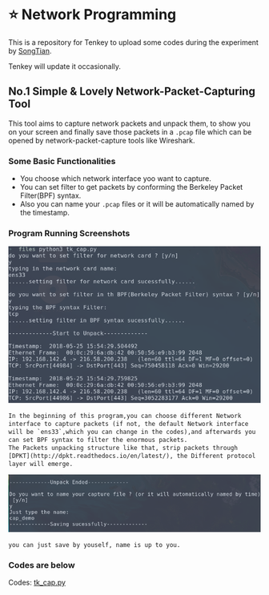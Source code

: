 # :star: Network Programming

This is a repository for Tenkey to upload some codes during the experiment by [SongTian](http://cs.bit.edu.cn/szdw/jsml/fjs/st/index.htm).

Tenkey will update it occasionally.


## No.1 Simple & Lovely Network-Packet-Capturing Tool

This tool aims to capture network packets and unpack them, to show you on your screen and finally save those packets in a `.pcap` file which can be opened by network-packet-capture tools like Wireshark.

### Some Basic Functionalities

+ You choose which network interface yoo want to capture.
+ You can set filter to get packets by conforming the Berkeley Packet Filter(BPF) syntax.
+ Also you can name your `.pcap` files or it will be automatically named by the timestamp.

### Program Running Screenshots

![setting](https://github.com/tenkeyseven/Network_Programing/blob/master/pictures/setting_and_packetcap.png)

	In the beginning of this program,you can choose different Network interface to capture packets (if not, the default Network interface will be `ens33`,which you can change in the codes),and afterwards you can set BPF syntax to filter the enormous packets.
	The Packets unpacking structure like that, strip packets through [DPKT](http://dpkt.readthedocs.io/en/latest/), the Different protocol layer will emerge.


![name](https://github.com/tenkeyseven/Network_Programing/blob/master/pictures/name.png)

	you can just save by youself, name is up to you.

### Codes are below
Codes:  [tk_cap.py](https://github.com/tenkeyseven/Network_Programing/blob/master/tk_cap.py)
